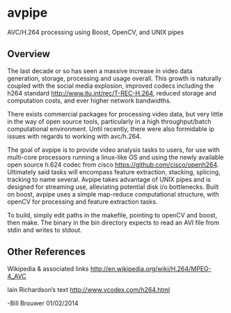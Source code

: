 avpipe
======

AVC/H.264 processing using Boost, OpenCV, and UNIX pipes

Overview
--------

The last decade or so has seen a massive increase in video data generation, storage, processing and usage overall. This growth is naturally coupled with the social media explosion, improved codecs including the h264 standard http://www.itu.int/rec/T-REC-H.264, reduced storage and computation costs, and ever higher network bandwidths.

There exists commercial packages for processing video data, but very little in the way of open source tools, particularly in a high throughput/batch computational environment. Until recently, there were also formidable ip issues with regards to working with avc/h.264.

The goal of avpipe is to provide video analysis tasks to users, for use with multi-core processors running a linux-like OS and using the newly available open source h.624 codec from cisco https://github.com/cisco/openh264. Ultimately said tasks will encompass feature extraction, stacking, splicing, tracking to name several. Avpipe takes advantage of UNIX pipes and is designed for streaming use, alleviating potential disk i/o bottlenecks. Built on boost, avpipe uses a simple map-reduce computational structure, with openCV for processing and feature extraction tasks.

To build, simply edit paths in the makefile, pointing to openCV and boost, then make. The binary in the bin directory expects to read an AVI file from stdin and writes to stdout. 

Other References
----------------
Wikipedia & associated links
http://en.wikipedia.org/wiki/H.264/MPEG-4_AVC

Iain Richardson’s text
http://www.vcodex.com/h264.html

-Bill Brouwer 01/02/2014
